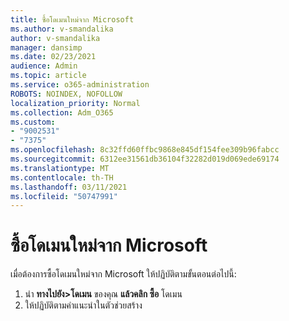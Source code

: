 ```yaml
---
title: ซื้อโดเมนใหม่จาก Microsoft
ms.author: v-smandalika
author: v-smandalika
manager: dansimp
ms.date: 02/23/2021
audience: Admin
ms.topic: article
ms.service: o365-administration
ROBOTS: NOINDEX, NOFOLLOW
localization_priority: Normal
ms.collection: Adm_O365
ms.custom:
- "9002531"
- "7375"
ms.openlocfilehash: 8c32ffd60ffbc9868e845df154fee309b96fabcc
ms.sourcegitcommit: 6312ee31561db36104f32282d019d069ede69174
ms.translationtype: MT
ms.contentlocale: th-TH
ms.lasthandoff: 03/11/2021
ms.locfileid: "50747991"
---
```

# <a name="buy-a-new-domain-from-microsoft"></a>ซื้อโดเมนใหม่จาก Microsoft

เมื่อต้องการซื้อโดเมนใหม่จาก Microsoft ให้ปฏิบัติตามขั้นตอนต่อไปนี้:

1. นํา **ทางไปยัง>โดเมน** ของคุณ **แล้วคลิก ซื้อ** โดเมน 
2. ให้ปฏิบัติตามคําแนะนําในตัวช่วยสร้าง